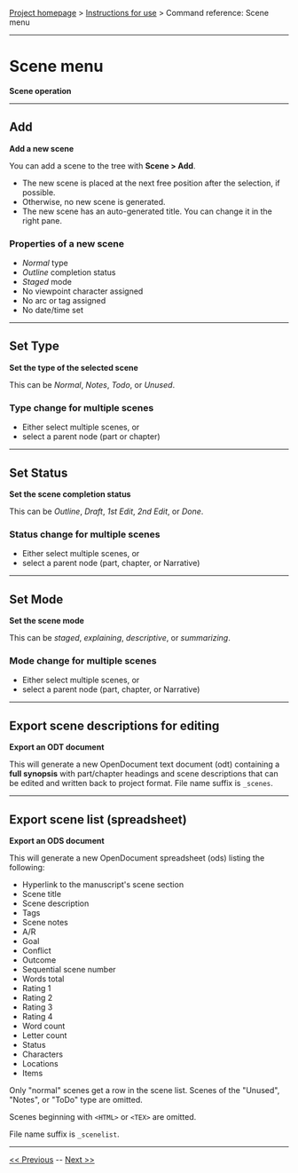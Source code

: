 [Project homepage](../index) > [Instructions for use](../usage) > Command reference: Scene menu

--- 

# Scene menu 

**Scene operation**

--- 

## Add

**Add a new scene**

You can add a scene to the tree with **Scene > Add**.
- The new scene is placed at the next free position after the selection, if possible.
- Otherwise, no new scene is generated.  
- The new scene has an auto-generated title. You can change it in the right pane.

### Properties of a new scene

- *Normal* type
- *Outline* completion status
- *Staged* mode
- No viewpoint character assigned
- No arc or tag assigned
- No date/time set

--- 

## Set Type

**Set the type of the selected scene**

This can be *Normal*, *Notes*, *Todo*, or *Unused*.

### Type change for multiple scenes

- Either select multiple scenes, or
- select a parent node (part or chapter)

--- 

## Set Status

**Set the scene completion status**

This can be *Outline*, *Draft*, *1st Edit*, *2nd Edit*, or *Done*.

### Status change for multiple scenes

- Either select multiple scenes, or
- select a parent node (part, chapter, or Narrative)

--- 

## Set Mode

**Set the scene mode**

This can be *staged*, *explaining*, *descriptive*, or *summarizing*.

### Mode change for multiple scenes

- Either select multiple scenes, or
- select a parent node (part, chapter, or Narrative)

--- 

## Export scene descriptions for editing 

**Export an ODT document**

This will generate a new OpenDocument text document (odt) containing a
**full synopsis** with part/chapter headings and scene descriptions that can
be edited and written back to project format. File name suffix is
`_scenes`.

--- 

## Export scene list (spreadsheet) 

**Export an ODS document**

This will generate a new OpenDocument spreadsheet (ods) listing the following:

- Hyperlink to the manuscript's scene section
- Scene title
- Scene description
- Tags
- Scene notes
- A/R
- Goal
- Conflict
- Outcome
- Sequential scene number
- Words total
- Rating 1
- Rating 2
- Rating 3
- Rating 4
- Word count
- Letter count
- Status
- Characters
- Locations
- Items

Only "normal" scenes get a row in the scene list. Scenes of the "Unused", "Notes", or "ToDo" 
type are omitted.

Scenes beginning with `<HTML>` or `<TEX>` are omitted.

File name suffix is `_scenelist`.

--- 

[<< Previous](chapter_menu) -- [Next >>](characters_menu)